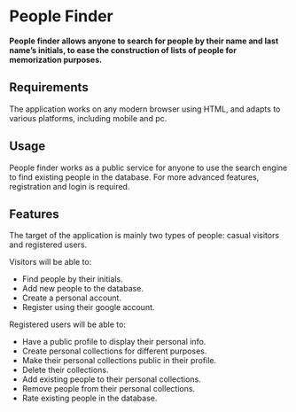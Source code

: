 People Finder
=============

**People finder allows anyone to search for people by their name and last name’s initials, to ease the construction of lists of people for memorization purposes.**

Requirements
------------
The application works on any modern browser using HTML, and adapts to various platforms, including mobile and pc.

Usage
-----
People finder works as a public service for anyone to use the search engine to find existing people in the database. For more advanced features, registration and login is required.

Features
--------
The target of the application is mainly two types of people: casual visitors and registered users.

Visitors will be able to:
* Find people by their initials.
* Add new people to the database.
* Create a personal account.
* Register using their google account.

Registered users will be able to:
* Have a public profile to display their personal info.
* Create personal collections for different purposes.
* Make their personal collections public in their profile.
* Delete their collections.
* Add existing people to their personal collections.
* Remove people from their personal collections.
* Rate existing people in the database.
